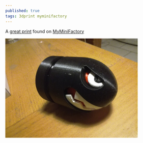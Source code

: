 ```yaml
---
published: true
tags: 3dprint myminifactory
---
```

A [great print](https://www.myminifactory.com/object/bullet-bill-26743) found on [MyMiniFactory](https://www.myminifactory.com/)

![caption](/images/banzai_bill.jpeg)
